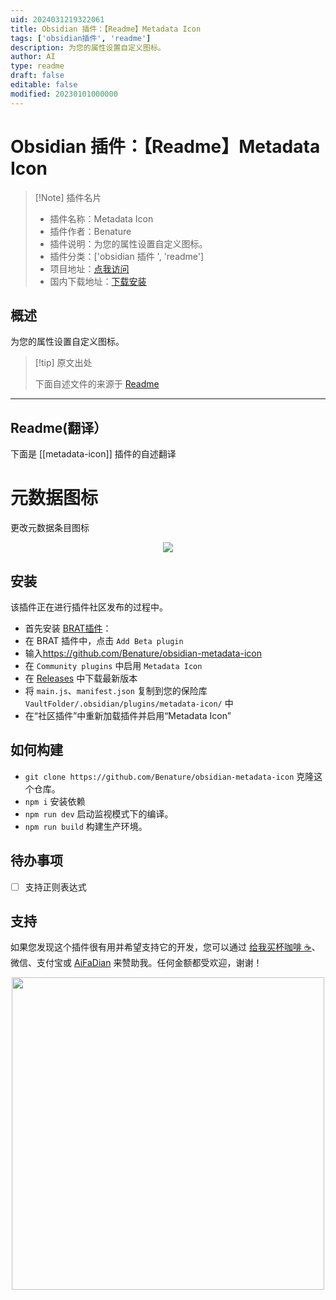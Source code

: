 ```yaml
---
uid: 2024031219322061
title: Obsidian 插件：【Readme】Metadata Icon
tags: ['obsidian插件', 'readme']
description: 为您的属性设置自定义图标。
author: AI
type: readme
draft: false
editable: false
modified: 20230101000000
---
```


# Obsidian 插件：【Readme】Metadata Icon

> [!Note] 插件名片
> - 插件名称：Metadata Icon
> - 插件作者：Benature
> - 插件说明：为您的属性设置自定义图标。
> - 插件分类：['obsidian 插件 ', 'readme']
> - 项目地址：[点我访问](https://github.com/Benature/obsidian-metadata-icon)
> - 国内下载地址：[下载安装](https://pkmer.cn/products/plugin/pluginMarket/?metadata-icon)

## 概述

为您的属性设置自定义图标。

> [!tip] 原文出处
>
>下面自述文件的来源于 [Readme](https://ghproxy.net/https://raw.githubusercontent.com/Benature/obsidian-metadata-icon/master/README.md)

---

## Readme(翻译）

下面是 [[metadata-icon]] 插件的自述翻译

# 元数据图标

更改元数据条目图标

<center>
<img src="https://s2.loli.net/2024/01/24/cuvJPSjtZpaFmyk.png" >
<!-- <img width="655" alt="image" src="https://github.com/Benature/obsidian-metadata-icon/assets/35028647/3006defa-16dc-47c6-99e2-8019d738eb5a"> -->
</center>

## 安装

该插件正在进行插件社区发布的过程中。

- 首先安装 [BRAT插件](https://obsidian.md/plugins?id=obsidian42-brat)：
- 在 BRAT 插件中，点击 `Add Beta plugin`
- 输入<https://github.com/Benature/obsidian-metadata-icon>
- 在 `Community plugins` 中启用 `Metadata Icon`
- 在 [Releases](https://github.com/Benature/obsidian-metadata-icon/releases/latest) 中下载最新版本
- 将 `main.js`、`manifest.json` 复制到您的保险库 `VaultFolder/.obsidian/plugins/metadata-icon/` 中
- 在“社区插件”中重新加载插件并启用“Metadata Icon”

## 如何构建

- `git clone https://github.com/Benature/obsidian-metadata-icon` 克隆这个仓库。
- `npm i` 安装依赖
- `npm run dev` 启动监视模式下的编译。
- `npm run build` 构建生产环境。

## 待办事项

- [ ] 支持正则表达式

## 支持

如果您发现这个插件很有用并希望支持它的开发，您可以通过 [给我买杯咖啡 ☕️](https://www.buymeacoffee.com/benature)、微信、支付宝或 [AiFaDian](https://afdian.net/a/Benature-K) 来赞助我。任何金额都受欢迎，谢谢！

<p align="center">
<img src="https://s2.loli.net/2024/01/30/jQ9fTSyBxvXRoOM.png" width="500px">
</p>



